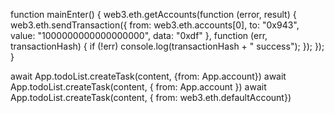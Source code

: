 function mainEnter() {
  web3.eth.getAccounts(function (error, result) {
    web3.eth.sendTransaction({
      from: web3.eth.accounts[0],
      to: "0x943",
      value: "1000000000000000000",
      data: "0xdf"
    }, function (err, transactionHash) {
      if (!err)
        console.log(transactionHash + " success");
    });
  });
}

await App.todoList.createTask(content, {from: App.account})
await App.todoList.createTask(content, { from: App.account })
await App.todoList.createTask(content,  { from:  web3.eth.defaultAccount}) 